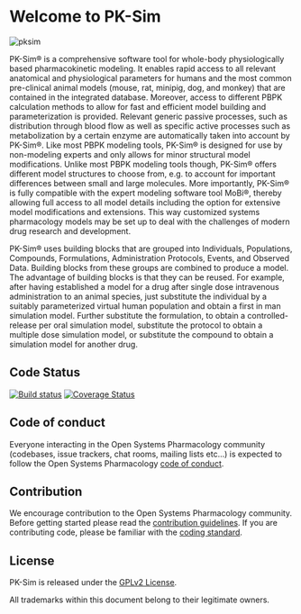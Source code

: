 # Welcome to PK-Sim
![pksim](https://cloud.githubusercontent.com/assets/1041237/22438535/5b908010-e6fa-11e6-802b-a79992b54188.png)

PK-Sim® is a comprehensive software tool for whole-body physiologically based pharmacokinetic modeling. 
It enables rapid access to all relevant anatomical and physiological parameters for humans and 
the most common pre-clinical animal models (mouse, rat, minipig, dog, and monkey) 
that are contained in the integrated database. Moreover, access to different PBPK calculation methods 
to allow for fast and efficient model building and parameterization is provided. 
Relevant generic passive processes, such as distribution through blood flow 
as well as specific active processes such as metabolization by a certain enzyme 
are automatically taken into account by PK-Sim®. 
Like most PBPK modeling tools, PK-Sim® is designed for use by non-modeling experts 
and only allows for minor structural model modifications. 
Unlike most PBPK modeling tools though, PK-Sim® offers different model structures to choose from, 
e.g. to account for important differences between small and large molecules. 
More importantly, PK-Sim® is fully compatible with the expert modeling software tool MoBi®, 
thereby allowing full access to all model details including the option for extensive model modifications and extensions. 
This way customized systems pharmacology models may be set up to deal with the challenges of modern drug research and development.

PK-Sim® uses building blocks that are grouped into Individuals, Populations, Compounds, Formulations, 
Administration Protocols, Events, and Observed Data. Building blocks from these groups are combined to produce a model. 
The advantage of building blocks is that they can be reused. 
For example, after having established a model for a drug after single dose intravenous administration to an animal species, 
just substitute the individual by a suitably parameterized virtual human population and obtain a first in man simulation model. 
Further substitute the formulation, to obtain a controlled-release per oral simulation model, substitute the protocol 
to obtain a multiple dose simulation model, or substitute the compound to obtain a simulation model for another drug.


## Code Status
[![Build status](https://ci.appveyor.com/api/projects/status/65aa66s8aj2tcp45/branch/develop?svg=true)](https://ci.appveyor.com/project/open-systems-pharmacology-ci/pk-sim/branch/develop)
[![Coverage Status](https://coveralls.io/repos/github/Open-Systems-Pharmacology/PK-Sim/badge.svg?branch=develop)](https://coveralls.io/github/Open-Systems-Pharmacology/PK-Sim?branch=develop)

## Code of conduct
Everyone interacting in the Open Systems Pharmacology community (codebases, issue trackers, chat rooms, mailing lists etc...) is expected to follow the Open Systems Pharmacology [code of conduct](https://github.com/Open-Systems-Pharmacology/Suite/blob/master/CODE_OF_CONDUCT.md).

## Contribution
We encourage contribution to the Open Systems Pharmacology community. Before getting started please read the [contribution guidelines](https://github.com/Open-Systems-Pharmacology/Suite/blob/master/CONTRIBUTING.md). If you are contributing code, please be familiar with the [coding standard](https://github.com/Open-Systems-Pharmacology/Suite/blob/master/CODING_STANDARD.md).

## License
PK-Sim is released under the [GPLv2 License](LICENSE).

All trademarks within this document belong to their legitimate owners.
